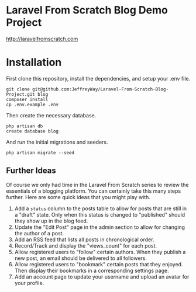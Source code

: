 # Laravel From Scratch Blog Demo Project

http://laravelfromscratch.com

# Installation

First clone this repository, install the dependencies, and setup your .env file.

```
git clone git@github.com:JeffreyWay/Laravel-From-Scratch-Blog-Project.git blog
composer install
cp .env.example .env
```

Then create the necessary database.

```
php artisan db
create database blog
```

And run the initial migrations and seeders.

```
php artisan migrate --seed
```

## Further Ideas

Of course we only had time in the Laravel From Scratch series to review the essentials of a blogging platform. You can certainly take this many 
steps further. Here are some quick ideas that you might play with.

1. Add a `status` column to the posts table to allow for posts that are still in a "draft" state. Only when this status is changed to "published" should they show up in the blog feed. 
2. Update the "Edit Post" page in the admin section to allow for changing the author of a post.
3. Add an RSS feed that lists all posts in chronological order.
4. Record/Track and display the "views_count" for each post.
5. Allow registered users to "follow" certain authors. When they publish a new post, an email should be delivered to all followers.
6. Allow registered users to "bookmark" certain posts that they enjoyed. Then display their bookmarks in a corresponding settings page.
7. Add an account page to update your username and upload an avatar for your profile.
